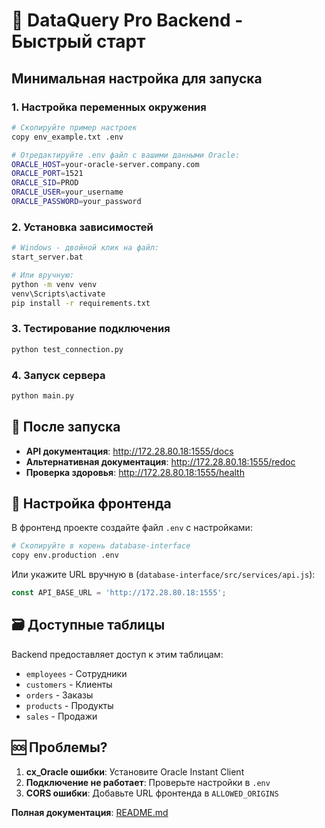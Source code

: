 # 🚀 DataQuery Pro Backend - Быстрый старт

## Минимальная настройка для запуска

### 1. Настройка переменных окружения
```bash
# Скопируйте пример настроек
copy env_example.txt .env

# Отредактируйте .env файл с вашими данными Oracle:
ORACLE_HOST=your-oracle-server.company.com
ORACLE_PORT=1521
ORACLE_SID=PROD
ORACLE_USER=your_username
ORACLE_PASSWORD=your_password
```

### 2. Установка зависимостей
```bash
# Windows - двойной клик на файл:
start_server.bat

# Или вручную:
python -m venv venv
venv\Scripts\activate
pip install -r requirements.txt
```

### 3. Тестирование подключения
```bash
python test_connection.py
```

### 4. Запуск сервера
```bash
python main.py
```

## 📖 После запуска

- **API документация**: http://172.28.80.18:1555/docs
- **Альтернативная документация**: http://172.28.80.18:1555/redoc
- **Проверка здоровья**: http://172.28.80.18:1555/health

## 🔧 Настройка фронтенда

В фронтенд проекте создайте файл `.env` с настройками:

```bash
# Скопируйте в корень database-interface
copy env.production .env
```

Или укажите URL вручную в (`database-interface/src/services/api.js`):

```javascript
const API_BASE_URL = 'http://172.28.80.18:1555';
```

## 🗃 Доступные таблицы

Backend предоставляет доступ к этим таблицам:
- `employees` - Сотрудники
- `customers` - Клиенты  
- `orders` - Заказы
- `products` - Продукты
- `sales` - Продажи

## 🆘 Проблемы?

1. **cx_Oracle ошибки**: Установите Oracle Instant Client
2. **Подключение не работает**: Проверьте настройки в `.env`
3. **CORS ошибки**: Добавьте URL фронтенда в `ALLOWED_ORIGINS`

**Полная документация**: [README.md](README.md) 